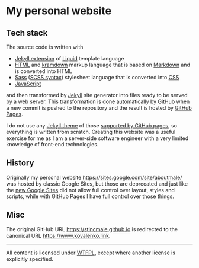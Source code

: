 # My personal website

## Tech stack
The source code is written with
* [Jekyll extension](https://jekyllrb.com/docs/liquid/) of [Liquid](https://shopify.github.io/liquid/) template language
* [HTML](https://html.spec.whatwg.org/multipage/) and [kramdown](https://kramdown.gettalong.org/syntax.html) markup language
that is based on [Markdown](https://daringfireball.net/projects/markdown/) and is converted into HTML
* [Sass](https://sass-lang.com/) ([SCSS syntax](https://sass-lang.com/documentation/syntax)) stylesheet language that is converted into [CSS](https://www.w3.org/Style/CSS/)
* [JavaScript](https://developer.mozilla.org/en-US/docs/Web/JavaScript/JavaScript_technologies_overview)

and then transformed by [Jekyll](https://jekyllrb.com/) site generator into files ready to be served by a web server.
This transformation is done automatically by GitHub when a new commit is pushed to the repository and the result is hosted by
[GitHub Pages](https://help.github.com/en/github/working-with-github-pages).

I do not use any [Jekyll theme](https://jekyllrb.com/docs/themes/) of those [supported by GitHub pages](https://pages.github.com/themes/),
so everything is written from scratch. Creating this website was a useful exercise for me as I am a server-side software engineer
with a very limited knowledge of front-end technologies.  

## History
Originally my personal website <https://sites.google.com/site/aboutmale/> was hosted by classic Google Sites,
but those are deprecated and just like the [new Google Sites](https://sites.google.com/new) did not allow full control over layout, styles and scripts,
while with GitHub Pages I have full control over those things.

## Misc
The original GitHub URL <https://stincmale.github.io> is redirected to the canonical URL <https://www.kovalenko.link>.

---

All content is licensed under [WTFPL](http://www.wtfpl.net/), except where another license is explicitly specified.
